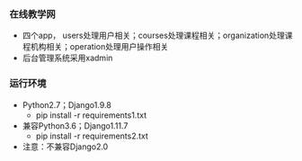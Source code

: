 ### 在线教学网
- 四个app， users处理用户相关；courses处理课程相关；organization处理课程机构相关；operation处理用户操作相关
- 后台管理系统采用xadmin

### 运行环境
- Python2.7；Django1.9.8
    - pip install -r requirements1.txt
- 兼容Python3.6；Django1.11.7
    - pip install -r requirements2.txt
- 注意：不兼容Django2.0


